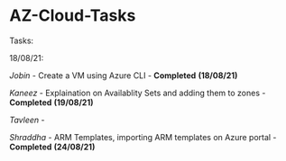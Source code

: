 # AZ-Cloud-Tasks

Tasks:

18/08/21:

  _Jobin_ - Create a VM using Azure CLI - **Completed** **(18/08/21)**
  
  _Kaneez_ - Explaination on Availablity Sets and adding them to zones - **Completed** **(19/08/21)**
  
  _Tavleen_ - 
  
  _Shraddha_ - ARM Templates, importing ARM templates on Azure portal - **Completed** **(24/08/21)**
